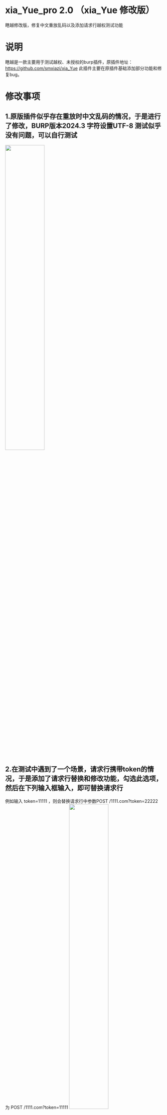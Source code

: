 # xia_Yue_pro 2.0 （xia_Yue 修改版）
瞎越修改版，修复中文重放乱码以及添加请求行越权测试功能

# 说明
瞎越是一款主要用于测试越权、未授权的burp插件，原插件地址：https://github.com/smxiazi/xia_Yue
此插件主要在原插件基础添加部分功能和修复bug。

# 修改事项

## 1.原版插件似乎存在重放时中文乱码的情况，于是进行了修改，BURP版本2024.3 字符设置UTF-8 测试似乎没有问题，可以自行测试
<img src="https://github.com/user-attachments/assets/692f5f08-1610-40fa-a8ee-685006c229c9" width="50%">

## 2.在测试中遇到了一个场景，请求行携带token的情况，于是添加了请求行替换和修改功能，勾选此选项，然后在下列输入框输入，即可替换请求行
例如输入 token=11111 ，则会替换请求行中参数POST /1111.com?token=22222 为  POST /1111.com?token=11111
<img src="https://github.com/user-attachments/assets/c9b71dc9-3a23-4510-9d83-83e3875e8df8" width="50%">

# todo
添加其它未授权测试方式，例如api通过;.js越权等
